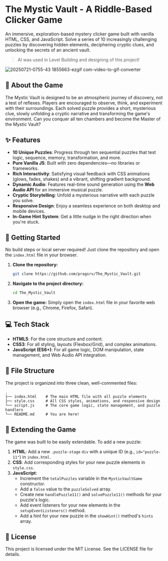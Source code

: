 # The Mystic Vault - A Riddle-Based Clicker Game

An immersive, exploration-based mystery clicker game built with vanilla HTML, CSS, and JavaScript. Solve a series of 10 increasingly challenging puzzles by discovering hidden elements, deciphering cryptic clues, and unlocking the secrets of an ancient vault.
> AI was used in Level Building and designing of this project!


![20250721-0755-43 1855663-ezgif com-video-to-gif-converter](https://github.com/user-attachments/assets/40aa40ac-94db-4445-9410-fff0967682c4)

## 🔮 About the Game

The Mystic Vault is designed to be an atmospheric journey of discovery, not a test of reflexes. Players are encouraged to observe, think, and experiment with their surroundings. Each solved puzzle provides a short, mysterious clue, slowly unfolding a cryptic narrative and transforming the game's environment. Can you conquer all ten chambers and become the Master of the Mystic Vault?

## ✨ Features

- **10 Unique Puzzles**: Progress through ten sequential puzzles that test logic, sequence, memory, transformation, and more.
- **Pure Vanilla JS**: Built with zero dependencies—no libraries or frameworks.
- **Rich Interactivity**: Satisfying visual feedback with CSS animations (glows, fades, shakes) and a vibrant, shifting gradient background.
- **Dynamic Audio**: Features real-time sound generation using the **Web Audio API** for an immersive musical puzzle.
- **Cryptic Storytelling**: Unfold a mysterious narrative with each puzzle you solve.
- **Responsive Design**: Enjoy a seamless experience on both desktop and mobile devices.
- **In-Game Hint System**: Get a little nudge in the right direction when you're stuck.

## 🚀 Getting Started

No build steps or local server required! Just clone the repository and open the `index.html` file in your browser.

1.  **Clone the repository:**
    ```bash
    git clone https://github.com/pragsrv/The_Mystic_Vault.git
    ```

2.  **Navigate to the project directory:**
    ```bash
    cd The_Mystic_Vault
    ```

3.  **Open the game:**
    Simply open the `index.html` file in your favorite web browser (e.g., Chrome, Firefox, Safari).

## 💻 Tech Stack

-   **HTML5**: For the core structure and content.
-   **CSS3**: For all styling, layouts (Flexbox/Grid), and complex animations.
-   **JavaScript (ES6+)**: For all game logic, DOM manipulation, state management, and Web Audio API integration.

## 📁 File Structure

The project is organized into three clean, well-commented files:

```
.
├── index.html    # The main HTML file with all puzzle elements
├── style.css     # All CSS styles, animations, and responsive design
└── script.js     # The core game logic, state management, and puzzle handlers
└── README.md     # You are here!
```

## 🔧 Extending the Game

The game was built to be easily extendable. To add a new puzzle:

1.  **HTML**: Add a new `.puzzle-stage` `div` with a unique ID (e.g., `id="puzzle-11"`) in `index.html`.
2.  **CSS**: Add corresponding styles for your new puzzle elements in `style.css`.
3.  **JavaScript**:
    -   Increment the `totalPuzzles` variable in the `MysticVaultGame` constructor.
    -   Add a `false` value to the `puzzleSolved` array.
    -   Create new `handlePuzzle11()` and `solvePuzzle11()` methods for your puzzle's logic.
    -   Add event listeners for your new elements in the `setupEventListeners()` method.
    -   Add a hint for your new puzzle in the `showHint()` method's `hints` array.

## 📄 License

This project is licensed under the MIT License. See the LICENSE file for details.
